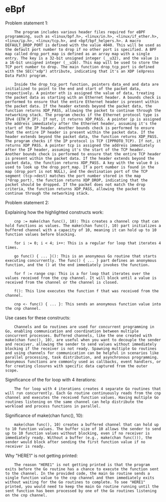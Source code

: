 # eBpf

Problem statement 1:

        The program includes various header files required for eBPF programming, such as <linux/bpf.h>, <linux/in.h>, <linux/if_ether.h>, <linux/ip.h>, <linux/tcp.h>, and <bpf/bpf_helpers.h>. A macro DEFAULT_DROP_PORT is defined with the value 4040. This will be used as the default port number to drop if no other port is specified. A BPF map called drop_port_map is defined as an array map with a single entry. The key is a 32-bit unsigned integer (__u32), and the value is a 16-bit unsigned integer (__u16). This map will be used to store the TCP port number to drop. The main function drop_tcp_port is defined with the SEC("xdp") attribute, indicating that it's an XDP (eXpress Data Path) program.
        
        Inside the drop_tcp_port function, pointers data_end and data are initialized to point to the end and start of the packet data, respectively. A pointer eth is assigned the value of data, treating the packet data as starting with an Ethernet header. A bounds check is performed to ensure that the entire Ethernet header is present within the packet data. If the header extends beyond the packet data, the function returns XDP_PASS, allowing the packet to continue through the networking stack. The program checks if the Ethernet protocol type is IPv4 (ETH_P_IP). If not, it returns XDP_PASS. A pointer ip is assigned the address immediately after the Ethernet header, assuming it's the start of the IP header. Another bounds check is performed to ensure that the entire IP header is present within the packet data. If the header extends beyond the packet data, the function returns XDP_PASS. The program checks if the IP protocol is TCP (IPPROTO_TCP). If not, it returns XDP_PASS. A pointer tcp is assigned the address immediately after the IP header, assuming it's the start of the TCP header. Another bounds check is performed to ensure that the entire TCP header is present within the packet data. If the header extends beyond the packet data, the function returns XDP_PASS. A key with the value 0 is used to look up the drop_port_map. If a port number is found in the map (drop_port is not NULL), and the destination port of the TCP segment (tcp->dest) matches the port number stored in the map (*drop_port), the function returns XDP_DROP, indicating that the packet should be dropped. If the packet does not match the drop criteria, the function returns XDP_PASS, allowing the packet to continue through the networking stack.

Problem statement 2:

Explaining how the highlighted constructs work:

        cnp := make(chan func(), 10): This creates a channel cnp that can hold functions as values. The make(chan func(), 10) part initializes a buffered channel with a capacity of 10, meaning it can hold up to 10 function values before blocking.
        
        for i := 0; i < 4; i++: This is a regular for loop that iterates 4 times.
        
        go func() { ... }(): This is an anonymous Go routine that starts executing concurrently. The func() { ... } part defines an anonymous function, and the () at the end immediately invokes the function.
        
        for f := range cnp: This is a for loop that iterates over the values received from the cnp channel. It will block until a value is received from the channel or the channel is closed.
        
        f(): This line executes the function f that was received from the channel.
        
        cnp <- func() { ... }: This sends an anonymous function value into the cnp channel.

Use cases for these constructs:

        Channels and Go routines are used for concurrent programming in Go, enabling communication and coordination between multiple concurrent processes. Buffered channels, like the one created with make(chan func(), 10), are useful when you want to decouple the sender and receiver, allowing the sender to send values without immediately blocking if the receiver is not ready. Spawning multiple Go routines and using channels for communication can be helpful in scenarios like parallel processing, task distribution, and asynchronous programming. Anonymous functions are commonly used as callbacks, event handlers, or for creating closures with specific data captured from the outer scope.

Significance of the for loop with 4 iterations:

        The for loop with 4 iterations creates 4 separate Go routines that will run concurrently. Each Go routine continuously reads from the cnp channel and executes the received function values. Having multiple Go routines listening on the same channel can help distribute the workload and process functions in parallel.

Significance of make(chan func(), 10):

        make(chan func(), 10) creates a buffered channel that can hold up to 10 function values. The buffer size of 10 allows the sender to send up to 10 function values without blocking, even if no receiver is immediately ready. Without a buffer (e.g., make(chan func())), the sender would block after sending the first function value if no receiver is ready.

Why "HERE1" is not getting printed:

        The reason "HERE1" is not getting printed is that the program exits before the Go routine has a chance to execute the function sent to the channel. In the provided code, the main Go routine sends a single function value to the cnp channel and then immediately exits without waiting for the Go routines to complete. To see "HERE1" printed, you would need to keep the main Go routine running until the sent function has been processed by one of the Go routines listening on the cnp channel.
